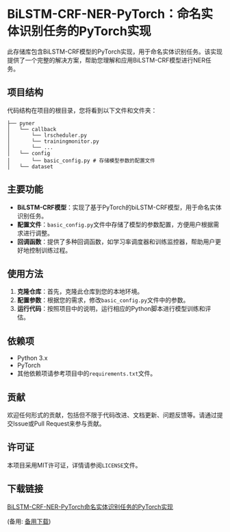  # BiLSTM-CRF-NER-PyTorch：命名实体识别任务的PyTorch实现

 此存储库包含BiLSTM-CRF模型的PyTorch实现，用于命名实体识别任务。该实现提供了一个完整的解决方案，帮助您理解和应用BiLSTM-CRF模型进行NER任务。

 ## 项目结构

 代码结构在项目的根目录，您将看到以下文件和文件夹：

 ```
 ├── pyner
 │   └── callback
 │       └── lrscheduler.py
 │       └── trainingmonitor.py
 │       └── ...
 │   └── config
 │       └── basic_config.py # 存储模型参数的配置文件
 │   └── dataset
 ```

 ## 主要功能

 - **BiLSTM-CRF模型**：实现了基于PyTorch的biLSTM-CRF模型，用于命名实体识别任务。
 - **配置文件**：`basic_config.py`文件中存储了模型的参数配置，方便用户根据需求进行调整。
 - **回调函数**：提供了多种回调函数，如学习率调度器和训练监控器，帮助用户更好地控制训练过程。

 ## 使用方法

 1. **克隆仓库**：首先，克隆此仓库到您的本地环境。
 2. **配置参数**：根据您的需求，修改`basic_config.py`文件中的参数。
 3. **运行代码**：按照项目中的说明，运行相应的Python脚本进行模型训练和评估。

 ## 依赖项

 - Python 3.x
 - PyTorch
 - 其他依赖项请参考项目中的`requirements.txt`文件。

 ## 贡献

 欢迎任何形式的贡献，包括但不限于代码改进、文档更新、问题反馈等。请通过提交Issue或Pull Request来参与贡献。

 ## 许可证

 本项目采用MIT许可证，详情请参阅`LICENSE`文件。

 ## 下载链接
 [BiLSTM-CRF-NER-PyTorch命名实体识别任务的PyTorch实现](https://pan.quark.cn/s/c3e8b4409d95) 

 (备用: [备用下载](https://pan.baidu.com/s/11H8diiNFPuCYnaY0BrpRiw?pwd=1234))
